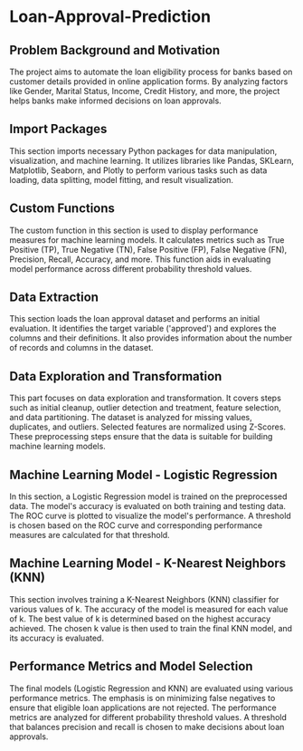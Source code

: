 # Loan-Approval-Prediction

## Problem Background and Motivation
The project aims to automate the loan eligibility process for banks based on customer details provided in online application forms. By analyzing factors like Gender, Marital Status, Income, Credit History, and more, the project helps banks make informed decisions on loan approvals.

## Import Packages
This section imports necessary Python packages for data manipulation, visualization, and machine learning. It utilizes libraries like Pandas, SKLearn, Matplotlib, Seaborn, and Plotly to perform various tasks such as data loading, data splitting, model fitting, and result visualization.

## Custom Functions
The custom function in this section is used to display performance measures for machine learning models. It calculates metrics such as True Positive (TP), True Negative (TN), False Positive (FP), False Negative (FN), Precision, Recall, Accuracy, and more. This function aids in evaluating model performance across different probability threshold values.

## Data Extraction
This section loads the loan approval dataset and performs an initial evaluation. It identifies the target variable ('approved') and explores the columns and their definitions. It also provides information about the number of records and columns in the dataset.

## Data Exploration and Transformation
This part focuses on data exploration and transformation. It covers steps such as initial cleanup, outlier detection and treatment, feature selection, and data partitioning. The dataset is analyzed for missing values, duplicates, and outliers. Selected features are normalized using Z-Scores. These preprocessing steps ensure that the data is suitable for building machine learning models.

## Machine Learning Model - Logistic Regression
In this section, a Logistic Regression model is trained on the preprocessed data. The model's accuracy is evaluated on both training and testing data. The ROC curve is plotted to visualize the model's performance. A threshold is chosen based on the ROC curve and corresponding performance measures are calculated for that threshold.

## Machine Learning Model - K-Nearest Neighbors (KNN)
This section involves training a K-Nearest Neighbors (KNN) classifier for various values of k. The accuracy of the model is measured for each value of k. The best value of k is determined based on the highest accuracy achieved. The chosen k value is then used to train the final KNN model, and its accuracy is evaluated.

## Performance Metrics and Model Selection
The final models (Logistic Regression and KNN) are evaluated using various performance metrics. The emphasis is on minimizing false negatives to ensure that eligible loan applications are not rejected. The performance metrics are analyzed for different probability threshold values. A threshold that balances precision and recall is chosen to make decisions about loan approvals.

